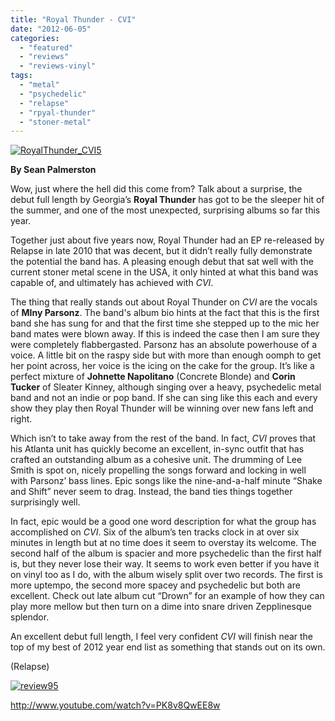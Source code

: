 ```yaml
---
title: "Royal Thunder - CVI"
date: "2012-06-05"
categories: 
  - "featured"
  - "reviews"
  - "reviews-vinyl"
tags: 
  - "metal"
  - "psychedelic"
  - "relapse"
  - "rpyal-thunder"
  - "stoner-metal"
---
```


[![](http://www.hellbound.ca/wp-content/uploads/2012/06/RoyalThunder_CVI5.jpg "RoyalThunder_CVI5")](http://www.hellbound.ca/2012/06/royal-thunder-cvi/royalthunder_cvi5/)

**By Sean Palmerston**

Wow, just where the hell did this come from? Talk about a surprise, the debut full length by Georgia’s **Royal Thunder** has got to be the sleeper hit of the summer, and one of the most unexpected, surprising albums so far this year.

Together just about five years now, Royal Thunder had an EP re-released by Relapse in late 2010 that was decent, but it didn’t really fully demonstrate the potential the band has. A pleasing enough debut that sat well with the current stoner metal scene in the USA, it only hinted at what this band was capable of, and ultimately has achieved with _CVI_.

The thing that really stands out about Royal Thunder on _CVI_ are the vocals of **MIny Parsonz**. The band's album bio hints at the fact that this is the first band she has sung for and that the first time she stepped up to the mic her band mates were blown away. If this is indeed the case then I am sure they were completely flabbergasted. Parsonz has an absolute powerhouse of a voice. A little bit on the raspy side but with more than enough oomph to get her point across, her voice is the icing on the cake for the group. It’s like a perfect mixture of **Johnette Napolitano** (Concrete Blonde) and **Corin Tucker** of Sleater Kinney, although singing over a heavy, psychedelic metal band and not an indie or pop band. If she can sing like this each and every show they play then Royal Thunder will be winning over new fans left and right.

Which isn’t to take away from the rest of the band. In fact, _CVI_ proves that his Atlanta unit has quickly become an excellent, in-sync outfit that has crafted an outstanding album as a cohesive unit. The drumming of Lee Smith is spot on, nicely propelling the songs forward and locking in well with Parsonz’ bass lines. Epic songs like the nine-and-a-half minute “Shake and Shift” never seem to drag. Instead, the band ties things together surprisingly well.

In fact, epic would be a good one word description for what the group has accomplished on _CVI_. Six of the album’s ten tracks clock in at over six minutes in length but at no time does it seem to overstay its welcome. The second half of the album is spacier and more psychedelic than the first half is, but they never lose their way. It seems to work even better if you have it on vinyl too as I do, with the album wisely split over two records. The first is more uptempo, the second more spacey and psychedelic but both are excellent. Check out late album cut “Drown” for an example of how they can play more mellow but then turn on a dime into snare driven Zepplinesque splendor.

An excellent debut full length, I feel very confident _CVI_ will finish near the top of my best of 2012 year end list as something that stands out on its own.

(Relapse)

[![](http://www.hellbound.ca/wp-content/uploads/2009/07/review951.png "review95")](http://www.hellbound.ca/2009/07/anb-endless-blockade-split7/review95-3/)

http://www.youtube.com/watch?v=PK8v8QwEE8w
